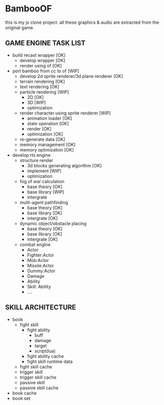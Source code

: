 BambooOF
========
this is my jx clone project. all these graphics & audio are extracted from the original game.

GAME ENGINE TASK LIST
---------
* build recast wrapper [OK]
  * develop wrapper [OK]
  * render using of [OK]
* port bamboo from cc to of [WIP]
  * develop 2d sprite renderer/3d plane renderer [OK]
  * terrain rendering [OK]
  * text rendering [OK]
  * particle rendering [WIP]
    * 2D [OK]
    * 3D [WIP]
    * optimization
  * render character using sprite renderer [WIP]
    * animation loader [OK]
    * state operation [OK]
    * render [OK]
    * optimization [OK]
  * re-generate data [OK]
  * memory management [OK]
  * memory optimization [OK]
* develop rts engine
  * structure render
    * 3d blocks generating algorithm [OK]
	* implement [WIP]
	* optimization
  * fog of war calculation
    * base theory [OK]
    * base library [WIP]
    * intergrate
  * multi-agent pathfinding
    * base theory [OK]
    * base library [OK]
    * intergrate [OK]
  * dynamic object/obstacle placing
    * base theory [OK]
    * base library [OK]
    * intergrate [OK]
  * combat engine
    * Actor
    * Fighter:Actor
    * Mob:Actor
    * Missile:Actor
    * Dummy:Actor
    * Damage
    * Ability
    * Skill: Ability
    * ....

SKILL ARCHITECTURE
---------
- book
	- fight skill
		- fight ability
			- buff
			- damage
			- target
			- script(lua)
		- fight ability cache
		- fight skill runtime data
	- fight skill cache
	- trigger skill
	- trigger skill cache
	- passive skill
	- passive skill cache
- book cache
- book set
